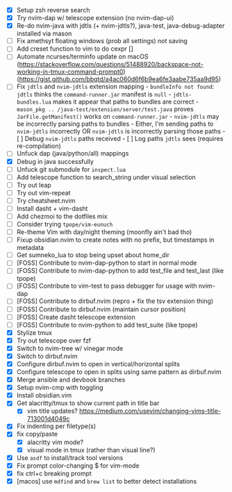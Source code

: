 - [x] Setup zsh reverse search
- [x] Try nvim-dap w/ telescope extension (no nvim-dap-ui)
- [x] Re-do nvim-java with jdtls (+ nvim-jdtls?), java-test, java-debug-adapter installed via mason 
- [ ] Fix amethsyt floating windows (prob all settings) not saving
- [ ] Add creset function to vim to do cexpr []
- [ ] Automate ncurses/terminfo update on macOS (https://stackoverflow.com/questions/51488920/backspace-not-working-in-tmux-command-prompt0)  (https://gist.github.com/bbqtd/a4ac060d6f6b9ea6fe3aabe735aa9d95)
- [ ] Fix `jdtls` and `nvim-jdtls` extension mapping
		- `bundleInfo not found`: `jdtls` thinks the `command-runner.jar` manifest is `null`
		- `jdtls-bundles.lua` makes it appear that paths to bundles are correct
		- `mason_pkg .. /java-test/extension/server/test.java` proves `JarFile.getManifest()` works on `command-runner.jar`
		- `nvim-jdtls` may be incorrectly parsing paths to bundles
		- Either, I'm sending paths to `nvim-jdtls` incorrectly OR `nvim-jdtls` is incorrectly parsing those paths
		- [ ] Debug `nvim-jdtls` paths received
		- [ ] Log paths `jdtls` sees (requires re-compilation) 
- [ ] Unfuck dap (java/python/all) mappings
- [x] Debug in java successfully
- [ ] Unfuck git submodule for `inspect.lua`
- [ ] Add telescope function to search_string under visual selection
- [ ] Try out leap
- [ ] Try out vim-repeat
- [ ] Try cheatsheet.nvim
- [ ] Install dasht + vim-dasht
- [ ] Add chezmoi to the dotfiles mix
- [ ] Consider trying `tpope/vim-eunuch`
- [ ] Re-theme Vim with day/night theming (moonfly ain't bad tho)
- [ ] Fixup obsidian.nvim to create notes with no prefix, but timestamps in metadata
- [ ] Get sumneko_lua to stop being upset about home_dir
- [ ] [FOSS] Contribute to nvim-dap-python to start in normal mode
- [ ] [FOSS] Contribute to nvim-dap-python to add test_file and test_last (like tpope)
- [ ] [FOSS] Contribute to vim-test to pass debugger for usage with nvim-dap
- [ ] [FOSS] Contribute to dirbuf.nvim (repro + fix the tsv extension thing)
- [ ] [FOSS] Contribute to dirbuf.nvim (maintain cursor position)
- [ ] [FOSS] Create dasht telescope extension
- [ ] [FOSS] Contribute to nvim-python to add test_suite (like tpope)
- [x] Stylize tmux
- [x] Try out telescope over fzf
- [x] Switch to nvim-tree w/ vinegar mode
- [x] Switch to dirbuf.nvim
- [x] Configure dirbuf.nvim to open in vertical/horizontal splits
- [x] Configure telescope to open in splits using same pattern as dirbuf.nvim
- [x] Merge ansible and devbook branches
- [x] Setup nvim-cmp with toggling
- [x] Install obsidian.vim
- [x] Get alacritty/tmux to show current path in title bar
  - [x] vim title updates? https://medium.com/usevim/changing-vims-title-713001d4049c  
- [x] Fix indenting per filetype(s)
- [x] fix copy/paste
  - [x] alacritty vim mode? 
  - [x] visual mode in tmux (rather than visual line?)
- [x] Use `asdf` to install/track tool versions
- [x] Fix prompt color-changing $ for vim-mode
- [x] fix ctrl+c breaking prompt
- [x] [macos] use `mdfind` and `brew list` to better detect installations
